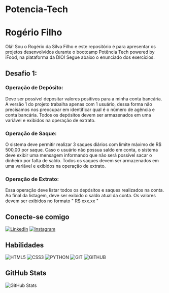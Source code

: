 # Potencia-Tech
# Rogério Filho
Olá! Sou o Rogério da Silva Filho e este repositório é para apresentar os projetos desenvolvidos durante o bootcamp Potência Tech powered by iFood, na plataforma da DIO!
Segue abaixo o enunciado dos exercícios.

## Desafio 1:
### Operação de Depósito:
Deve ser possível depositar valores positivos para a minha conta bancária. A versão 1 do projeto trabalha apenas com 1 usuário, dessa forma não precisamos nos preocupar em identificar qual é o número de agência e conta bancária. Todos os depósitos devem ser armazenados em uma variável e exibidos na operação de extrato.
### Operação de Saque:
O sistema deve permitir realizar 3 saques diários com limite máximo de R$ 500,00 por saque. Caso o usuário não possua saldo em conta, o sistema deve exibir uma mensagem informando que não será possível sacar o dinheiro por falta de saldo. Todos os saques devem ser armazenados em uma variável e exibidos na operação de extrato.
### Operação de Extrato:
Essa operação deve listar todos os depósitos e saques realizados na conta. Ao final da listagem, deve ser exibido o saldo atual da conta. Os valores devem ser exibidos no formato " R$ xxx.xx "











## Conecte-se comigo
[![LinkedIn](https://img.shields.io/badge/LinkedIn-000?style=for-the-badge&logo=linkedin&logoColor=0E76A8)](https://www.linkedin.com/in/rogerio-silva-filho-8b2b19148/)
[![Instagram](https://img.shields.io/badge/Instagram-000?style=for-the-badge&logo=instagram)](https://www.instagram.com/rogers.filho/)



## Habilidades
![HTML5](https://img.shields.io/badge/HTML5-000?style=for-the-badge&logo=html5)
![CSS3](https://img.shields.io/badge/CSS3-000?style=for-the-badge&logo=css3&logoColor=264CE4)
![PYTHON](https://img.shields.io/badge/PYTHON-000?style=for-the-badge&logo=python)
![GIT](https://img.shields.io/badge/GIT-000?style=for-the-badge&logo=git)
![GITHUB](https://img.shields.io/badge/GITHUB-000?style=for-the-badge&logo=GITHUB)


## GitHub Stats
![GitHub Stats](https://github-readme-stats.vercel.app/api?username=rogers-filho&theme=transparent&bg_color=000&border_color=30A3DC&show_icons=true&icon_color=30A3DC&title_color=E94D5F&text_color=FFF)